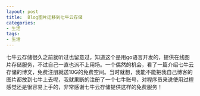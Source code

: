 ```yaml
---
layout: post
title:  Blog图片迁移到七牛云存储
categories:
- 生活
tags:
- 生活
---
```



七牛云存储很久之前就听过也留意过，知道这个是用go语言开发的，提供在线图片存储服务，不过自己一直也派不上用场。一个偶然的机会，看了一篇介绍七牛云存储的博文，免费注册就送10G的免费空间。当时就想，我能不能把我自己博客的图片都放到七牛上去呢，我就果断的注册了一个七牛账号，对程序员来说使用过程感觉还是很容易上手的，非常感谢七牛云存储提供这样的免费服务！